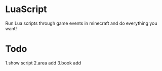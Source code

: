 # LuaScript
Run Lua scripts through game events in minecraft and do everything you want!
# Todo
1.show script
2.area add
3.book add